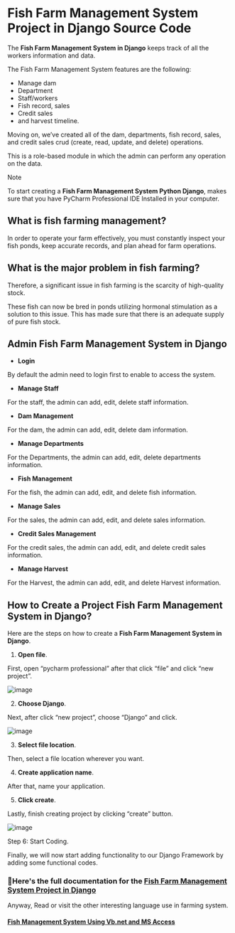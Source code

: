 # Fish Farm Management System Project in Django Source Code

The **Fish Farm Management System in Django** keeps track of all the workers information and data.

The Fish Farm Management System features are the following:

* Manage dam
* Department
* Staff/workers
* Fish record, sales
* Credit sales
* and harvest timeline.

Moving on, we’ve created all of the dam, departments, fish record, sales, and credit sales crud (create, read, update, and delete) operations.

This is a role-based module in which the admin can perform any operation on the data.

>[!NOTE]
> To start creating a **Fish Farm Management System Python Django**, makes sure that you have PyCharm Professional IDE Installed in your computer.

## What is fish farming management?

In order to operate your farm effectively, you must constantly inspect your fish ponds, keep accurate records, and plan ahead for farm operations.

## What is the major problem in fish farming?

Therefore, a significant issue in fish farming is the scarcity of high-quality stock.

These fish can now be bred in ponds utilizing hormonal stimulation as a solution to this issue. This has made sure that there is an adequate supply of pure fish stock.

## Admin Fish Farm Management System in Django

* **Login**

By default the admin need to login first to enable to access the system.

* **Manage Staff**

For the staff, the admin can add, edit, delete staff information.

* **Dam Management**

For the dam, the admin can add, edit, delete dam information.

* **Manage Departments**

For the Departments, the admin can add, edit, delete departments information.

* **Fish Management**

For the fish, the admin can add, edit, and delete fish information.

* **Manage Sales**

For the sales, the admin can add, edit, and delete sales information.

* **Credit Sales Management**

For the credit sales, the admin can add, edit, and delete credit sales information.

* **Manage Harvest**

For the Harvest, the admin can add, edit, and delete Harvest information.

## How to Create a Project Fish Farm Management System in Django?

Here are the steps on how to create a **Fish Farm Management System in Django**.

1. **Open file**.

First, open “pycharm professional” after that click “file” and click “new project”.

![image](https://github.com/user-attachments/assets/eaf7626c-0b7e-4d66-948a-1bd21368ddcf)

2. **Choose Django**.

Next, after click “new project”, choose “Django” and click.

![image](https://github.com/user-attachments/assets/ea99f7d4-15b9-4862-aaa9-a1db93147036)


3. **Select file location**.

Then, select a file location wherever you want.

4. **Create application name**.

After that, name your application.

5. **Click create**.

Lastly, finish creating project by clicking “create” button.

![image](https://github.com/user-attachments/assets/f6ae9f46-ccfe-42c3-9dd1-ef37da3fe150)

Step 6: Start Coding.

Finally, we will now start adding functionality to our Django Framework by adding some functional codes.

### 📌Here's the full documentation for the [Fish Farm Management System Project in Django](https://itsourcecode.com/free-projects/python-projects/fish-farm-management-system-project-in-django/)

Anyway, Read or visit the other interesting language use in farming system.

#### [Fish Management System Using Vb.net and MS Access](https://itsourcecode.com/free-projects/vb-net/fish-management-system-using-vbnet/)




